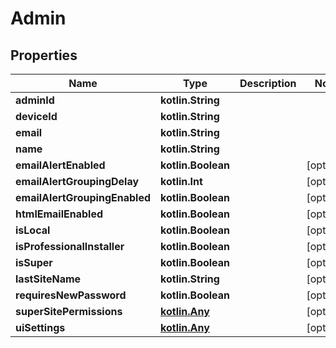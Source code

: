 
# Admin

## Properties
Name | Type | Description | Notes
------------ | ------------- | ------------- | -------------
**adminId** | **kotlin.String** |  | 
**deviceId** | **kotlin.String** |  | 
**email** | **kotlin.String** |  | 
**name** | **kotlin.String** |  | 
**emailAlertEnabled** | **kotlin.Boolean** |  |  [optional]
**emailAlertGroupingDelay** | **kotlin.Int** |  |  [optional]
**emailAlertGroupingEnabled** | **kotlin.Boolean** |  |  [optional]
**htmlEmailEnabled** | **kotlin.Boolean** |  |  [optional]
**isLocal** | **kotlin.Boolean** |  |  [optional]
**isProfessionalInstaller** | **kotlin.Boolean** |  |  [optional]
**isSuper** | **kotlin.Boolean** |  |  [optional]
**lastSiteName** | **kotlin.String** |  |  [optional]
**requiresNewPassword** | **kotlin.Boolean** |  |  [optional]
**superSitePermissions** | [**kotlin.Any**](.md) |  |  [optional]
**uiSettings** | [**kotlin.Any**](.md) |  |  [optional]



